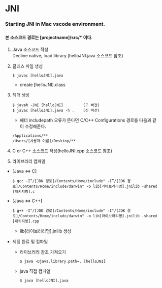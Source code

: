 # JNI
<h3>Starting JNI in Mac vscode environment.<h3>
<h4>본 소스코드 경로는 [projectname]/src/* 이다.</h4>

1. Java 소스코드 작성<br>
    Decline native, load library (helloJNI.java 소스코드 참조)<br>

2. 클래스 파일 생성<br>
    
       $ javac [helloJNI].java
      * create [helloJNI].class

3. 헤더 생성<br>
    
       $ javah -JNI [helloJNI]         (구 버전)
       $ javac [helloJNI].java -h .    (신 버전)
       
      * 헤더 includepath 오류가 뜬다면 C/C++ Configurations 경로를 다음과 같이 수정해준다.
                  
       /Applications/**
       /Users/[사용자 이름]/Desktop/**

4. C or C++ 소스코드 작성(helloJNI.cpp 소스코드 참조)

5. 라이브러리 컴파일
* [Java <=> C]
   
      $ gcc -I”/[JDK 경로]/Contents/Home/include" -I”/[JDK 경로]/Contents/Home/include/darwin" -o lib[라이브러리명].jnilib -shared [패키지명].c

* [Java <=> C++]

      $ g++ -I"/[JDK 경로]/Contents/Home/include" -I"/[JDK 경로]/Contents/Home/include/darwin" -o lib[라이브러리명].jnilib -shared [패키지명].cpp

     * lib[라이브러리명].jnilib 생성

* 세팅 완료 및 컴파일<br>
   * 라이브러리 참조 가져오기
        
         $ java -Djava.library.path=. [helloJNI]

   * java 직접 컴파일

         $ java [helloJNI].java 

